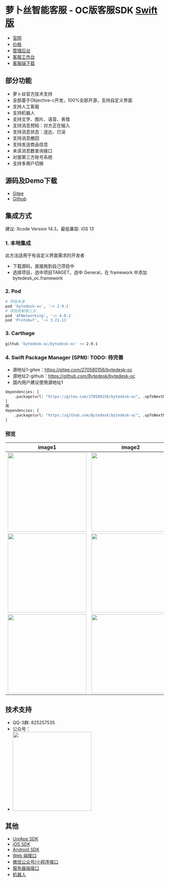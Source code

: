 # 萝卜丝智能客服 - OC版客服SDK [Swift版](https://gitee.com/270580156/bytedesk-swift)

- [官网](https://www.weikefu.net/)
- [价格](https://www.weikefu.net/pages/price.html)
- [管理后台](https://www.weikefu.net/admin)
- [客服工作台](https://www.weikefu.net/chaty)
- [客服端下载](https://www.weikefu.net/pages/download.html)

## 部分功能

- 萝卜丝官方技术支持
- 全部基于Objective-c开发，100%全部开源，支持自定义界面
- 支持人工客服
- 支持机器人
- 支持文字、图片、语音、表情
- 支持消息预知：对方正在输入
- 支持消息状态：送达、已读
- 支持消息撤回
- 支持发送商品信息
- 未读消息数查询接口
- 对接第三方账号系统
- 支持多用户切换

## 源码及Demo下载

- [Gitee](https://gitee.com/270580156/bytedesk-oc)
- [Github](https://github.com/Bytedesk/bytedesk-oc)

## 集成方式

建议: Xcode Version 14.3，最低兼容: iOS 13

### 1. 本地集成

此方法适用于有自定义界面需求的开发者

- 下载源码，直接拖到自己项目中
- 选择项目，选中项目TARGET，选中 General，在 framework 中添加 bytedesk_oc.framework

### 2. Pod

```bash
# 项目本身
pod 'bytedesk-oc', '~> 2.9.1'
# 项目依赖第三方
pod 'AFNetworking', '~> 4.0.1'
pod 'Protobuf', '~> 3.21.11'
```

### 3. Carthage

```bash
github 'bytedesk-oc/bytedesk-oc' ~> 2.9.1
```

### 4. Swift Package Manager (SPM): TODO: 待完善

<!-- FIXME: 集成报错：
public headers ("include") directory path for 'bytedesk-oc' is invalid or not contained in the target -->
- 源地址1-gitee：<https://gitee.com/270580156/bytedesk-oc>
- 源地址2-github：<https://github.com/Bytedesk/bytedesk-oc>
- 国内用户建议使用源地址1
  
```bash
dependencies: [
    .package(url: "https://gitee.com/270580156/bytedesk-oc", .upToNextMajor(from: "2.9.1"))
]
或
dependencies: [
    .package(url: "https://github.com/Bytedesk/bytedesk-oc", .upToNextMajor(from: "2.9.1"))
]
```

### 预览

|                      image1                      |                       image2                       |                        image3                        |
| :----------------------------------------------: | :------------------------------------------------: | :--------------------------------------------------: |
| <img src="https://www.weikefu.net/assets/screen/ios_1.jpg" width="250"> | <img src="https://www.weikefu.net/assets/screen/ios_2.jpg" width="250">  |  <img src="https://www.weikefu.net/assets/screen/ios_3.jpg" width="250">  |
| <img src="https://www.weikefu.net/assets/screen/ios_4.jpg" width="250">  | <img src="https://www.weikefu.net/assets/screen/ios_5.jpg" width="250"> | <img src="https://www.weikefu.net/assets/screen/ios_6.jpg" width="250"> |
| <img src="https://www.weikefu.net/assets/screen/ios_7.jpg" width="250">  | <img src="https://www.weikefu.net/assets/screen/ios_8.jpg" width="250"> | <img src="https://www.weikefu.net/assets/screen/ios_9.jpg" width="250"> |

<!-- ### 参考步骤 -->

<!-- - <img src="https://www.weikefu.net/assets/spm/add-package-1.png" width="250"> 
- 此处输入源地址：<img src="https://www.weikefu.net/assets/spm/add-package-2.png" width="500">
- 加载中：<img src="https://www.weikefu.net/assets/spm/add-package-3.png" width="500">
- 点击Add Package：<img src="https://www.weikefu.net/assets/spm/add-package-4.png" width="500">
- 此处查看，如图为添加成功：<img src="https://www.weikefu.net/assets/spm/add-package-5.png" width="500">
- 如果没有bytedesk-oc，则需要手动添加：<img src="https://www.weikefu.net/assets/spm/add-package-6.png" width="500">
- 添加成功之后，便可以在源文件中引用：<img src="https://www.weikefu.net/assets/spm/add-package-7.png" width="500"> -->
<!-- #### 如果加载失败，建议重置 -->
<!-- - <img src="https://www.weikefu.net/assets/spm/add-package-8.png" width="500"> -->

## 技术支持

- QQ-3群: 825257535
- 公众号：
- <img src="https://www.weikefu.net/assets/img/luobosi_mp.png" width="250">

## 其他

- [UniApp SDK](https://github.com/bytedesk/bytedesk-uniapp)
- [iOS SDK](https://github.com/bytedesk/bytedesk-ios)
- [Android SDK](https://github.com/bytedesk/bytedesk-android)
- [Web 端接口](https://github.com/bytedesk/bytedesk-web)
- [微信公众号/小程序接口](https://github.com/bytedesk/bytedesk-wechat)
- [服务器端接口](https://github.com/bytedesk/bytedesk-server)
- [机器人](https://github.com/bytedesk/bytedesk-chatbot)
